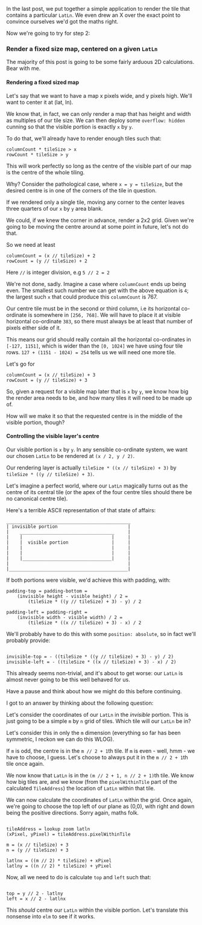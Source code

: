 In the last post, we put together a simple application to render the
tile that contains a particular `LatLn`. We even drew an X over the
exact point to convince ourselves we'd got the maths right.

Now we're going to try for step 2:

### Render a fixed size map, centered on a given `LatLn`

The majority of this post is going to be some fairly arduous 2D
calculations. Bear with me.

#### Rendering a fixed sized map

Let's say that we want to have a map x pixels wide, and y pixels
high. We'll want to center it at (lat, ln).

We know that, in fact, we can only render a map that has height and
width as multiples of our tile size. We can then deploy some
`overflow: hidden` cunning so that the visible portion is exactly `x` by `y`.

To do that, we'll already have to render enough tiles such that:

~~~~
columnCount * tileSize > x
rowCount * tileSize > y
~~~~

This will work perfectly so long as the centre of the visible part of
our map is the centre of the whole tiling.

Why? Consider the pathological case, where `x = y = tileSize`, but the
desired centre is in one of the corners of the tile in question.

If we rendered only a single tile, moving any corner to the center
leaves three quarters of our `x` by `y` area blank.

We could, if we knew the corner in advance, render a 2x2 grid. Given
we're going to be moving the centre around at some point in future,
let's not do that.

So we need at least

~~~~
columnCount = (x // tileSize) + 2
rowCount = (y // tileSize) + 2
~~~~

Here `//` is integer division, e.g `5 // 2 = 2`

We're not done, sadly. Imagine a case where `columnCount` ends up being
even. The smallest such number we can get with the above equation is
`4`; the largest such `x` that could produce this `columnCount` is 767.

Our centre tile must be in the second or third column, i.e its
horizontal co-ordinate is somewhere in `[256, 768]`. We will have to
place it at visible horizontal co-ordinate `383`, so there must always
be at least that number of pixels either side of it.

This means our grid should really contain all the horizontal
co-ordinates in `[-127, 1151]`, which is wider than the `[0, 1024]` we
have using four tile rows. `127 + (1151 - 1024) = 254` tells us we
will need one more tile.

Let's go for

~~~~
columnCount = (x // tileSize) + 3
rowCount = (y // tileSize) + 3
~~~~

So, given a request for a visible map later that is `x` by `y`, we
know how big the render area needs to be, and how many tiles it will
need to be made up of.

How will we make it so that the requested centre is in the middle of
the visible portion, though?

#### Controlling the visible layer's centre

Our visible portion is `x` by `y`. In any sensible co-ordinate system,
we want our chosen `LatLn` to be rendered at `(x / 2, y / 2)`.

Our rendering layer is actually `tileSize * ((x // tileSize) + 3)` by
`tileSize * ((y // tileSize) + 3)`.

Let's imagine a perfect world, where our `LatLn` magically turns out
as the centre of its central tile (or the apex of the four centre
tiles should there be no canonical centre tile).

Here's a terrible ASCII representation of that state of affairs:

~~~~
______________________________________________
| invisible portion                          |
|    ___________________________________     |
|    |                                 |     |
|    |  visible portion                |     |
|    |                                 |     |
|    |                                 |     |
|    |_________________________________|     |
|                                            | 
|____________________________________________| 
~~~~

If both portions were visible, we'd achieve this with padding, with:

~~~~
padding-top = padding-bottom =
    (invisible height - visible height) / 2 =
        (tileSize * ((y // tileSize) + 3) - y) / 2 

padding-left = padding-right =
    (invisible width - visible width) / 2 =
        (tileSize * ((x // tileSize) + 3) - x) / 2 
~~~~

We'll probably have to do this with some `position: absolute`, so in
fact we'll probably provide:

~~~~

invisible-top = - ((tileSize * ((y // tileSize) + 3) - y) / 2) 
invisible-left = - ((tileSize * ((x // tileSize) + 3) - x) / 2)

~~~~

This already seems non-trivial, and it's about to get worse: our
`LatLn` is almost never going to be this well behaved for us.

Have a pause and think about how we might do this before
continuing.

I got to an answer by thinking about the following question:

Let's consider the coordinates of our `LatLn` in the _invisible_
portion. This is just going to be a simple `m` by `n` grid of
tiles. Which tile will our `LatLn` be in?

Let's consider this in only the `m` dimension (everything so far has been
symmetric, I reckon we can do this WLOG).

If `m` is odd, the centre is in the `m // 2 + 1`th tile.  If `m` is
even - well, hmm - we have to choose, I guess. Let's choose to always
put it in the `m // 2 + 1`th tile once again.

We now know that `LatLn` is in the `(m // 2 + 1, n // 2 + 1)`th
tile. We know how big tiles are, and we know (from the
`pixelWithinTile` part of the calculated `TileAddress`) the location
of `LatLn` within that tile.

We can now calculate the coordinates of `LatLn` within the grid. Once
again, we're going to choose the top left of our plane as (0,0), with
right and down being the positive directions. Sorry again, maths folk.

~~~~

tileAddress = lookup zoom latln
(xPixel, yPixel) = tileAddress.pixelWithinTile

m = (x // tileSize) + 3
n = (y // tileSize) + 3

latlnx = ((m // 2) * tileSize) + xPixel
latlny = ((n // 2) * tileSize) + yPixel

~~~~

Now, all we need to do is calculate `top` and `left` such that:

~~~~

top = y // 2 - latlny
left = x // 2 - latlnx

~~~~

This _should_ centre our `LatLn` within the visible portion. Let's
translate this nonsense into `elm` to see if it works.
